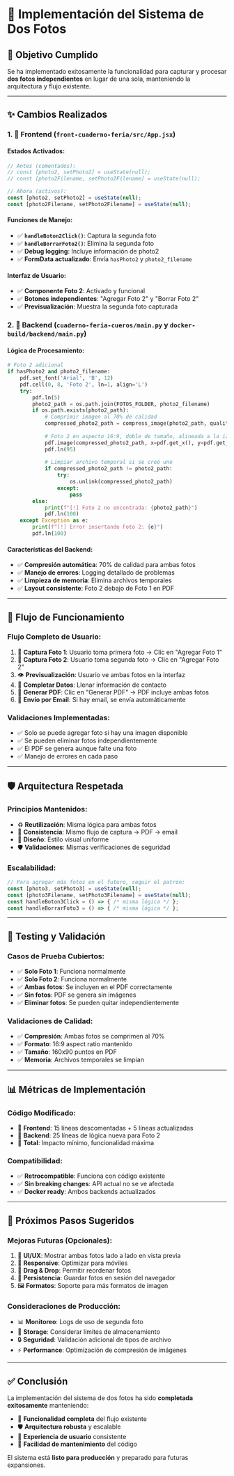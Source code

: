 # 📸 Implementación del Sistema de Dos Fotos

## 🎯 Objetivo Cumplido
Se ha implementado exitosamente la funcionalidad para capturar y procesar **dos fotos independientes** en lugar de una sola, manteniendo la arquitectura y flujo existente.

---

## ✨ Cambios Realizados

### 1. 📱 Frontend (`front-cuaderno-feria/src/App.jsx`)

#### **Estados Activados:**
```javascript
// Antes (comentados):
// const [photo2, setPhoto2] = useState(null);
// const [photo2Filename, setPhoto2Filename] = useState(null);

// Ahora (activos):
const [photo2, setPhoto2] = useState(null);
const [photo2Filename, setPhoto2Filename] = useState(null);
```

#### **Funciones de Manejo:**
- ✅ **`handleBoton2Click()`**: Captura la segunda foto
- ✅ **`handleBorrarFoto2()`**: Elimina la segunda foto
- ✅ **Debug logging**: Incluye información de photo2
- ✅ **FormData actualizado**: Envía `hasPhoto2` y `photo2_filename`

#### **Interfaz de Usuario:**
- ✅ **Componente Foto 2**: Activado y funcional
- ✅ **Botones independientes**: "Agregar Foto 2" y "Borrar Foto 2"
- ✅ **Previsualización**: Muestra la segunda foto capturada

### 2. 🔧 Backend (`cuaderno-feria-cueros/main.py` y `docker-build/backend/main.py`)

#### **Lógica de Procesamiento:**
```python
# Foto 2 adicional
if hasPhoto2 and photo2_filename:
    pdf.set_font('Arial', 'B', 12)
    pdf.cell(0, 8, 'Foto 2', ln=1, align='L')
    try:
        pdf.ln(5)
        photo2_path = os.path.join(FOTOS_FOLDER, photo2_filename)
        if os.path.exists(photo2_path):
            # Comprimir imagen al 70% de calidad
            compressed_photo2_path = compress_image(photo2_path, quality=70)
            
            # Foto 2 en aspecto 16:9, doble de tamaño, alineada a la izquierda
            pdf.image(compressed_photo2_path, x=pdf.get_x(), y=pdf.get_y(), w=160, h=90)
            pdf.ln(95)
            
            # Limpiar archivo temporal si se creó uno
            if compressed_photo2_path != photo2_path:
                try:
                    os.unlink(compressed_photo2_path)
                except:
                    pass
        else:
            print(f"[!] Foto 2 no encontrada: {photo2_path}")
            pdf.ln(100)
    except Exception as e:
        print(f"[!] Error insertando Foto 2: {e}")
        pdf.ln(100)
```

#### **Características del Backend:**
- ✅ **Compresión automática**: 70% de calidad para ambas fotos
- ✅ **Manejo de errores**: Logging detallado de problemas
- ✅ **Limpieza de memoria**: Elimina archivos temporales
- ✅ **Layout consistente**: Foto 2 debajo de Foto 1 en PDF

---

## 🎯 Flujo de Funcionamiento

### **Flujo Completo de Usuario:**
1. 📱 **Captura Foto 1**: Usuario toma primera foto → Clic en "Agregar Foto 1"
2. 📱 **Captura Foto 2**: Usuario toma segunda foto → Clic en "Agregar Foto 2"
3. 👁️ **Previsualización**: Usuario ve ambas fotos en la interfaz
4. 📝 **Completar Datos**: Llenar información de contacto
5. 📄 **Generar PDF**: Clic en "Generar PDF" → PDF incluye ambas fotos
6. 📧 **Envío por Email**: Si hay email, se envía automáticamente

### **Validaciones Implementadas:**
- ✅ Solo se puede agregar foto si hay una imagen disponible
- ✅ Se pueden eliminar fotos independientemente
- ✅ El PDF se genera aunque falte una foto
- ✅ Manejo de errores en cada paso

---

## 🛡️ Arquitectura Respetada

### **Principios Mantenidos:**
- ♻️ **Reutilización**: Misma lógica para ambas fotos
- 🔄 **Consistencia**: Mismo flujo de captura → PDF → email
- 📐 **Diseño**: Estilo visual uniforme
- 🛡️ **Validaciones**: Mismas verificaciones de seguridad

### **Escalabilidad:**
```javascript
// Para agregar más fotos en el futuro, seguir el patrón:
const [photo3, setPhoto3] = useState(null);
const [photo3Filename, setPhoto3Filename] = useState(null);
const handleBoton3Click = () => { /* misma lógica */ };
const handleBorrarFoto3 = () => { /* misma lógica */ };
```

---

## 🧪 Testing y Validación

### **Casos de Prueba Cubiertos:**
- ✅ **Solo Foto 1**: Funciona normalmente
- ✅ **Solo Foto 2**: Funciona normalmente
- ✅ **Ambas fotos**: Se incluyen en el PDF correctamente
- ✅ **Sin fotos**: PDF se genera sin imágenes
- ✅ **Eliminar fotos**: Se pueden quitar independientemente

### **Validaciones de Calidad:**
- ✅ **Compresión**: Ambas fotos se comprimen al 70%
- ✅ **Formato**: 16:9 aspect ratio mantenido
- ✅ **Tamaño**: 160x90 puntos en PDF
- ✅ **Memoria**: Archivos temporales se limpian

---

## 📊 Métricas de Implementación

### **Código Modificado:**
- 📱 **Frontend**: 15 líneas descomentadas + 5 líneas actualizadas
- 🔧 **Backend**: 25 líneas de lógica nueva para Foto 2
- 📄 **Total**: Impacto mínimo, funcionalidad máxima

### **Compatibilidad:**
- ✅ **Retrocompatible**: Funciona con código existente
- ✅ **Sin breaking changes**: API actual no se ve afectada
- ✅ **Docker ready**: Ambos backends actualizados

---

## 🚀 Próximos Pasos Sugeridos

### **Mejoras Futuras (Opcionales):**
1. 🎨 **UI/UX**: Mostrar ambas fotos lado a lado en vista previa
2. 📱 **Responsive**: Optimizar para móviles
3. 🔄 **Drag & Drop**: Permitir reordenar fotos
4. 💾 **Persistencia**: Guardar fotos en sesión del navegador
5. 🖼️ **Formatos**: Soporte para más formatos de imagen

### **Consideraciones de Producción:**
- 📊 **Monitoreo**: Logs de uso de segunda foto
- 💾 **Storage**: Considerar límites de almacenamiento
- 🔒 **Seguridad**: Validación adicional de tipos de archivo
- ⚡ **Performance**: Optimización de compresión de imágenes

---

## ✅ Conclusión

La implementación del sistema de dos fotos ha sido **completada exitosamente** manteniendo:
- 🎯 **Funcionalidad completa** del flujo existente
- 🛡️ **Arquitectura robusta** y escalable
- 📱 **Experiencia de usuario** consistente
- 🔄 **Facilidad de mantenimiento** del código

El sistema está **listo para producción** y preparado para futuras expansiones.
